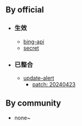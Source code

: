 ## By official
- ### 生效
  - [bing-api](/bing-api)
  - [secret](/secret)
- ### 已整合
  - [update-alert](/update-alert)
    - [patch: 20240423](/update-alert/patch)

## By community
- none~
